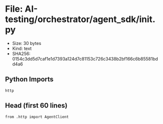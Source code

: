 # File: AI-testing/orchestrator/agent_sdk/__init__.py

- Size: 30 bytes
- Kind: text
- SHA256: 0154c3dd5d7caf1e1d7393a124d7c81153c726c3438b2bf166c6b85581bdd4a6

## Python Imports

```
http
```

## Head (first 60 lines)

```
from .http import AgentClient
```

